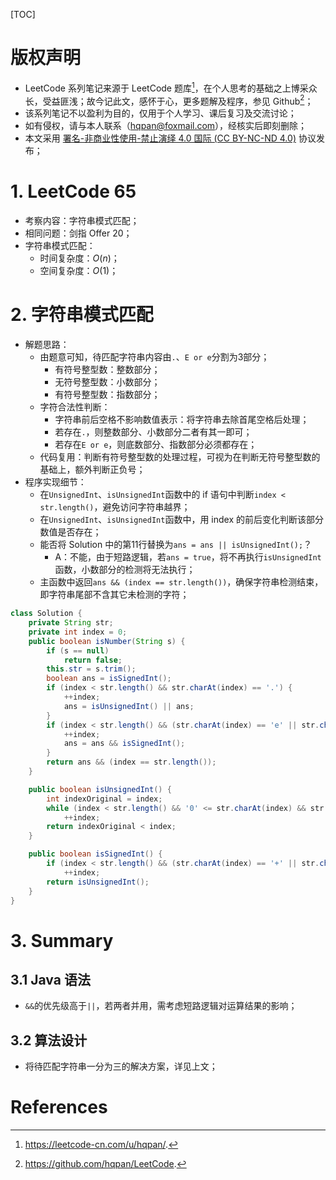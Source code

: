 [TOC]

# 版权声明
- LeetCode 系列笔记来源于 LeetCode 题库[^1]，在个人思考的基础之上博采众长，受益匪浅；故今记此文，感怀于心，更多题解及程序，参见 Github[^2]；
- 该系列笔记不以盈利为目的，仅用于个人学习、课后复习及交流讨论；
- 如有侵权，请与本人联系（hqpan@foxmail.com），经核实后即刻删除；
- 本文采用 [署名-非商业性使用-禁止演绎 4.0 国际 (CC BY-NC-ND 4.0)](https://creativecommons.org/licenses/by-nc-nd/4.0/deed.zh) 协议发布；


# 1. LeetCode 65
- 考察内容：字符串模式匹配；
- 相同问题：剑指 Offer 20；
- 字符串模式匹配：
  - 时间复杂度：$O(n)$；
  - 空间复杂度：$O(1)$；



# 2. 字符串模式匹配
- 解题思路：
  - 由题意可知，待匹配字符串内容由`.`、`E or e`分割为3部分；
    - 有符号整型数：整数部分；
    - 无符号整型数：小数部分；
    - 有符号整型数：指数部分；
  - 字符合法性判断：
    - 字符串前后空格不影响数值表示：将字符串去除首尾空格后处理；
    - 若存在`.`，则整数部分、小数部分二者有其一即可；
    - 若存在`E or e`，则底数部分、指数部分必须都存在；
  - 代码复用：判断有符号整型数的处理过程，可视为在判断无符号整型数的基础上，额外判断正负号；
- 程序实现细节：
  - 在`UnsignedInt`、`isUnsignedInt`函数中的 if 语句中判断`index < str.length()`，避免访问字符串越界；
  - 在`UnsignedInt`、`isUnsignedInt`函数中，用 index 的前后变化判断该部分数值是否存在；
  - 能否将 Solution 中的第11行替换为`ans = ans || isUnsignedInt();`？
    - A：不能，由于短路逻辑，若`ans = true`，将不再执行`isUnsignedInt`函数，小数部分的检测将无法执行；
  - 主函数中返回`ans && (index == str.length())`，确保字符串检测结束，即字符串尾部不含其它未检测的字符；

```java
class Solution {
    private String str;
    private int index = 0;
    public boolean isNumber(String s) {
        if (s == null)
            return false;
        this.str = s.trim();
        boolean ans = isSignedInt();
        if (index < str.length() && str.charAt(index) == '.') {
            ++index;
            ans = isUnsignedInt() || ans;
        }
        if (index < str.length() && (str.charAt(index) == 'e' || str.charAt(index) == 'E')) {
            ++index;
            ans = ans && isSignedInt();
        }
        return ans && (index == str.length());
    }

    public boolean isUnsignedInt() {
        int indexOriginal = index;
        while (index < str.length() && '0' <= str.charAt(index) && str.charAt(index) <= '9')
            ++index;
        return indexOriginal < index;
    }

    public boolean isSignedInt() {
        if (index < str.length() && (str.charAt(index) == '+' || str.charAt(index) == '-'))
            ++index;
        return isUnsignedInt();
    }
}
```



# 3. Summary

## 3.1 Java 语法

- `&&`的优先级高于`||`，若两者并用，需考虑短路逻辑对运算结果的影响；



## 3.2 算法设计

- 将待匹配字符串一分为三的解决方案，详见上文；



# References

[^1]: https://leetcode-cn.com/u/hqpan/.
[^2]: https://github.com/hqpan/LeetCode.